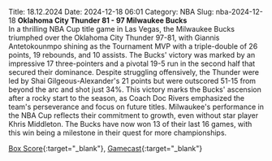 Title: 18.12.2024
Date: 2024-12-18 06:01
Category: NBA 
Slug: nba-2024-12-18 
**Oklahoma City Thunder 81 - 97 Milwaukee Bucks**  
In a thrilling NBA Cup title game in Las Vegas, the Milwaukee Bucks triumphed over the Oklahoma City Thunder 97-81, with Giannis Antetokounmpo shining as the Tournament MVP with a triple-double of 26 points, 19 rebounds, and 10 assists. The Bucks' victory was marked by an impressive 17 three-pointers and a pivotal 19-5 run in the second half that secured their dominance. Despite struggling offensively, the Thunder were led by Shai Gilgeous-Alexander's 21 points but were outscored 51-15 from beyond the arc and shot just 34%. This victory marks the Bucks' ascension after a rocky start to the season, as Coach Doc Rivers emphasized the team's perseverance and focus on future titles. Milwaukee's performance in the NBA Cup reflects their commitment to growth, even without star player Khris Middleton. The Bucks have now won 13 of their last 16 games, with this win being a milestone in their quest for more championships. 

[Box Score](/game/mil-vs-okc-0062400001/box-score){:target="_blank"}, [Gamecast](/game/mil-vs-okc-0062400001){:target="_blank"}<br>

